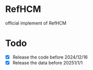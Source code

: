 # RefHCM
official implement of RefHCM

# Todo
- [x] Release the code before 2024/12/16
- [x] Release the data before 20251/1/1
